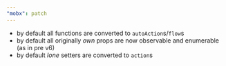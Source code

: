 ```yaml
---
"mobx": patch
---
```


-   by default all functions are converted to `autoAction`s/`flow`s
-   by default all originally _own_ props are now observable and enumerable (as in pre v6)
-   by default _lone_ setters are converted to `action`s
